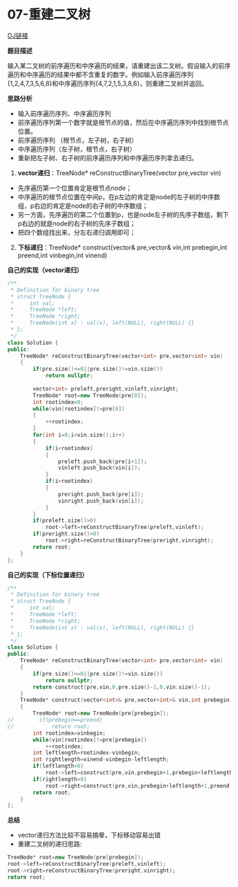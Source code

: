 # 07-重建二叉树

[OJ链接](https://www.nowcoder.com/practice/8a19cbe657394eeaac2f6ea9b0f6fcf6?tpId=13&tqId=11157&tPage=1&rp=1&ru=/ta/coding-interviews&qru=/ta/coding-interviews/question-ranking)

**题目描述**

输入某二叉树的前序遍历和中序遍历的结果，请重建出该二叉树。假设输入的前序遍历和中序遍历的结果中都不含重复的数字。例如输入前序遍历序列{1,2,4,7,3,5,6,8}和中序遍历序列{4,7,2,1,5,3,8,6}，则重建二叉树并返回。

**思路分析**

* 输入前序遍历序列、中序遍历序列
* 前序遍历序列第一个数字就是根节点的值，然后在中序遍历序列中找到根节点位置。
* 前序遍历序列 （根节点，左子树，右子树）
* 中序遍历序列（左子树，根节点，右子树）
* 重新把左子树、右子树的前序遍历序列和中序遍历序列拿去递归。

1. **vector递归**：TreeNode* reConstructBinaryTree(vector<int> pre,vector<int> vin)
  * 先序遍历第一个位置肯定是根节点node；
  * 中序遍历的根节点位置在中间p，在p左边的肯定是node的左子树的中序数组，p右边的肯定是node的右子树的中序数组；
  * 另一方面，先序遍历的第二个位置到p，也是node左子树的先序子数组，剩下p右边的就是node的右子树的先序子数组；
  * 把四个数组找出来，分左右递归调用即可；
  
2. **下标递归**：TreeNode* construct(vector<int>& pre,vector<int>& vin,int prebegin,int preend,int vinbegin,int vinend)

**自己的实现（vector递归）**

```c++
/**
 * Definition for binary tree
 * struct TreeNode {
 *     int val;
 *     TreeNode *left;
 *     TreeNode *right;
 *     TreeNode(int x) : val(x), left(NULL), right(NULL) {}
 * };
 */
class Solution {
public:
    TreeNode* reConstructBinaryTree(vector<int> pre,vector<int> vin) 
    {
        if(pre.size()<=0||pre.size()!=vin.size())
            return nullptr;
        
        vector<int> preleft,preright,vinleft,vinright;
        TreeNode* root=new TreeNode(pre[0]);
        int rootindex=0;
        while(vin[rootindex]!=pre[0])
        {
            ++rootindex;
        }
        for(int i=0;i<vin.size();i++)
        {
            if(i<rootindex)
            {
                preleft.push_back(pre[i+1]);
                vinleft.push_back(vin[i]);
            }
            if(i>rootindex)
            {
                preright.push_back(pre[i]);
                vinright.push_back(vin[i]);
            }
        }
        if(preleft.size()>0)
            root->left=reConstructBinaryTree(preleft,vinleft);
        if(preright.size()>0)
            root->right=reConstructBinaryTree(preright,vinright);
        return root;
    }
};
```

**自己的实现（下标位置递归）**

```c++
/**
 * Definition for binary tree
 * struct TreeNode {
 *     int val;
 *     TreeNode *left;
 *     TreeNode *right;
 *     TreeNode(int x) : val(x), left(NULL), right(NULL) {}
 * };
 */
class Solution {
public:
    TreeNode* reConstructBinaryTree(vector<int> pre,vector<int> vin) 
    {
        if(pre.size()<=0||pre.size()!=vin.size())
            return nullptr;
        return construct(pre,vin,0,pre.size()-1,0,vin.size()-1);
    }
    TreeNode* construct(vector<int>& pre,vector<int>& vin,int prebegin,int preend,int vinbegin,int vinend)
    {
        TreeNode* root=new TreeNode(pre[prebegin]);
//        if(prebegin==preend)
//            return root;
        int rootindex=vinbegin;
        while(vin[rootindex]!=pre[prebegin])
            ++rootindex;
        int leftlength=rootindex-vinbegin;
        int rightlength=vinend-vinbegin-leftlength;
        if(leftlength>0)
            root->left=construct(pre,vin,prebegin+1,prebegin+leftlength,vinbegin,rootindex-1);
        if(rightlength>0)
            root->right=construct(pre,vin,prebegin+leftlength+1,preend,rootindex+1,vinend);
        return root;
    }
};
```


**总结**

* vector递归方法比较不容易搞晕，下标移动容易出错
* 重建二叉树的递归思路:
```c++
TreeNode* root=new TreeNode(pre[prebegin]);
root->left=reConstructBinaryTree(preleft,vinleft);
root->right=reConstructBinaryTree(preright,vinright);
return root;
```

